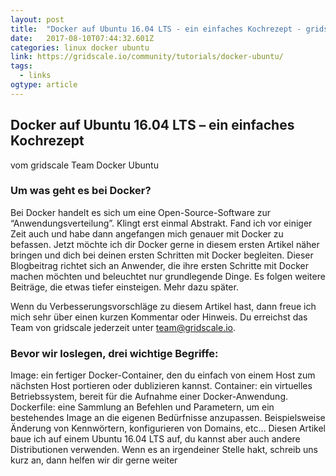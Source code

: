 ```yaml
---
layout: post 
title:  "Docker auf Ubuntu 16.04 LTS - ein einfaches Kochrezept - gridscale" 
date:   2017-08-10T07:44:32.601Z 
categories: linux docker ubuntu
link: https://gridscale.io/community/tutorials/docker-ubuntu/ 
tags:
  - links
ogtype: article 
---
```


## Docker auf Ubuntu 16.04 LTS – ein einfaches Kochrezept
vom gridscale Team Docker Ubuntu

### Um was geht es bei Docker?
Bei Docker handelt es sich um eine Open-Source-Software zur “Anwendungsverteilung”. Klingt erst einmal Abstrakt. Fand ich vor einiger Zeit auch und habe dann angefangen mich genauer mit Docker zu befassen. Jetzt möchte ich dir Docker gerne in diesem ersten Artikel näher bringen und dich bei deinen ersten Schritten mit Docker begleiten. Dieser Blogbeitrag richtet sich an Anwender, die ihre ersten Schritte mit Docker machen möchten und beleuchtet nur grundlegende Dinge. Es folgen weitere Beiträge, die etwas tiefer einsteigen. Mehr dazu später.

Wenn du Verbesserungsvorschläge zu diesem Artikel hast, dann freue ich mich sehr über einen kurzen Kommentar oder Hinweis. Du erreichst das Team von gridscale jederzeit unter team@gridscale.io.

### Bevor wir loslegen, drei wichtige Begriffe:

Image: ein fertiger Docker-Container, den du einfach von einem Host zum nächsten Host portieren oder dublizieren kannst.
Container: ein virtuelles Betriebssystem, bereit für die Aufnahme einer Docker-Anwendung.
Dockerfile: eine Sammlung an Befehlen und Parametern, um ein bestehendes Image an die eigenen Bedürfnisse anzupassen. Beispielsweise Änderung von Kennwörtern, konfigurieren von Domains, etc…
Diesen Artikel baue ich auf einem Ubuntu 16.04 LTS auf, du kannst aber auch andere Distributionen verwenden. Wenn es an irgendeiner Stelle hakt, schreib uns kurz an, dann helfen wir dir gerne weiter
